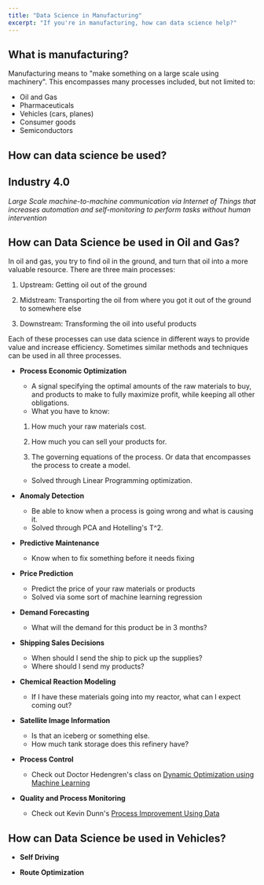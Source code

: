 ```yaml
---
title: "Data Science in Manufacturing"
excerpt: "If you're in manufacturing, how can data science help?"
---
```


## What is manufacturing?
Manufacturing means to "make something on a large scale using machinery". This encompasses many processes included, but not limited to:
- Oil and Gas
- Pharmaceuticals
- Vehicles (cars, planes)
- Consumer goods
- Semiconductors


## How can data science be used?

## Industry 4.0

*Large Scale machine-to-machine communication via Internet of Things that increases automation and self-monitoring to perform tasks without human intervention*

## How can Data Science be used in **Oil and Gas**?

In oil and gas, you try to find oil in the ground, and turn that oil into a more valuable resource. There are three main processes:

1) Upstream: Getting oil out of the ground

2) Midstream: Transporting the oil from where you got it out of the ground to somewhere else

3) Downstream: Transforming the oil into useful products

Each of these processes can use data science in different ways to provide value and increase efficiency. Sometimes similar methods and techniques can be used in all three processes.

- **Process Economic Optimization**
  - A signal specifying the optimal amounts of the raw materials to buy, and products to make to fully maximize profit, while keeping all other obligations.
  - What you have to know:

  1) How much your raw materials cost.

  2) How much you can sell your products for.  

  3) The governing equations of the process. Or data that encompasses the process to create a model.

  - Solved through Linear Programming optimization.


- **Anomaly Detection**
  - Be able to know when a process is going wrong and what is causing it.
  - Solved through PCA and Hotelling's T^2.


- **Predictive Maintenance**
  - Know when to fix  something before it needs fixing


- **Price Prediction**
  - Predict the price of your raw materials or products
  - Solved via some sort of machine learning regression


- **Demand Forecasting**
  - What will the demand for this product be in 3 months?


- **Shipping Sales Decisions**
  - When should I send the ship to pick up the supplies?
  - Where should I send my products?

- **Chemical Reaction Modeling**
  - If I have these materials going into my reactor, what can I expect coming out?

- **Satellite Image Information**
  - Is that an iceberg or something else.
  - How much tank storage does this refinery have?

- **Process Control**
  - Check out Doctor Hedengren's class on [Dynamic Optimization using Machine Learning](http://apmonitor.com/do/)

- **Quality and Process Monitoring**
  - Check out Kevin Dunn's [Process Improvement Using Data](https://learnche.org/pid/)


## How can Data Science be used in **Vehicles**?

- **Self Driving**

- **Route Optimization**
